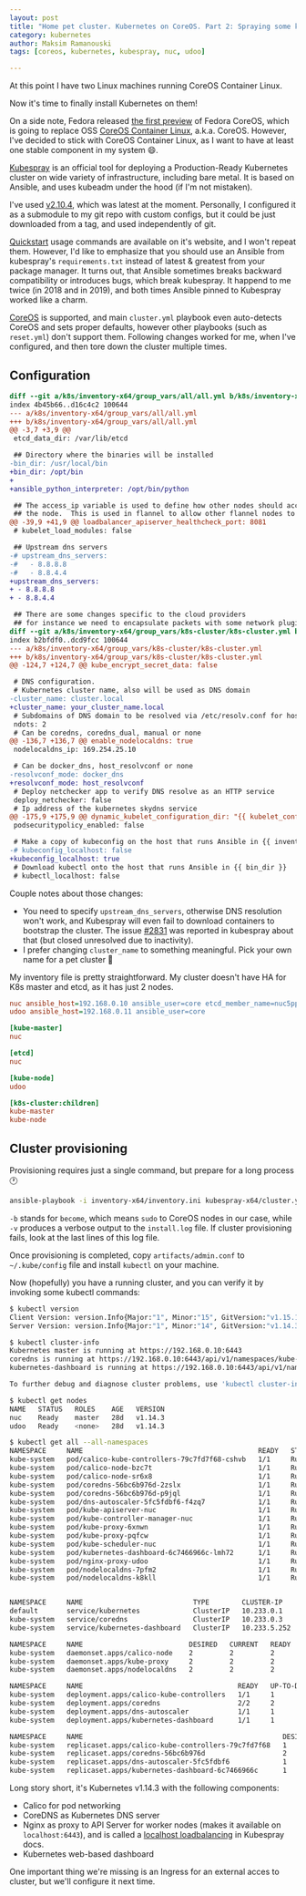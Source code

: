 ```yaml
---
layout: post
title: "Home pet cluster. Kubernetes on CoreOS. Part 2: Spraying some kubes with Kubespray"
category: kubernetes
author: Maksim Ramanouski
tags: [coreos, kubernetes, kubespray, nuc, udoo]

---
```

At this point I have two Linux machines running CoreOS Container Linux.

Now it's time to finally install Kubernetes on them!

<!--more-->

On a side note, Fedora released [the first preview](https://fedoramagazine.org/introducing-fedora-coreos/) of Fedora CoreOS, which is going to replace OSS [CoreOS Container Linux](https://unix.stackexchange.com/a/491237), a.k.a. CoreOS. However, I've decided to stick with CoreOS Container Linux, as I want to have at least one stable component in my system :smile:.

[Kubespray](https://github.com/kubernetes-sigs/kubespray/) is an official tool for deploying a Production-Ready Kubernetes cluster on wide variety of infrastructure, including bare metal. It is based on Ansible, and uses kubeadm under the hood (if I'm not mistaken).

I've used [v2.10.4](https://github.com/kubernetes-sigs/kubespray/releases/tag/v2.10.4), which was latest at the moment. Personally, I configured it as a submodule to my git repo with custom configs, but it could be just downloaded from a tag, and used independently of git.

[Quickstart](https://kubespray.io/#/?id=usage) usage commands are available on it's website, and I won't repeat them. However, I'd like to emphasize that you should use an Ansible from kubespray's `requirements.txt` instead of latest & greatest from your package manager. It turns out, that Ansible sometimes breaks backward compatibility or introduces bugs, which break kubespray. It happend to me twice (in 2018 and in 2019), and both times Ansible pinned to Kubespray worked like a charm.

[CoreOS](https://kubespray.io/#/docs/coreos) is supported, and main `cluster.yml` playbook even auto-detects CoreOS and sets proper defaults, however other playbooks (such as `reset.yml`) don't support them. Following changes worked for me, when I've configured, and then tore down the cluster multiple times.

## Configuration

```diff
diff --git a/k8s/inventory-x64/group_vars/all/all.yml b/k8s/inventory-x64/group_vars/all/all.yml
index 4b45b66..d16c4c2 100644
--- a/k8s/inventory-x64/group_vars/all/all.yml
+++ b/k8s/inventory-x64/group_vars/all/all.yml
@@ -3,7 +3,9 @@
 etcd_data_dir: /var/lib/etcd

 ## Directory where the binaries will be installed
-bin_dir: /usr/local/bin
+bin_dir: /opt/bin
+
+ansible_python_interpreter: /opt/bin/python

 ## The access_ip variable is used to define how other nodes should access
 ## the node.  This is used in flannel to allow other flannel nodes to see
@@ -39,9 +41,9 @@ loadbalancer_apiserver_healthcheck_port: 8081
 # kubelet_load_modules: false

 ## Upstream dns servers
-# upstream_dns_servers:
-#   - 8.8.8.8
-#   - 8.8.4.4
+upstream_dns_servers:
+ - 8.8.8.8
+ - 8.8.4.4

 ## There are some changes specific to the cloud providers
 ## for instance we need to encapsulate packets with some network plugins
diff --git a/k8s/inventory-x64/group_vars/k8s-cluster/k8s-cluster.yml b/k8s/inventory-x64/group_vars/k8s-cluster/k8s-cluster.yml
index b2bfdf0..dcd9fcc 100644
--- a/k8s/inventory-x64/group_vars/k8s-cluster/k8s-cluster.yml
+++ b/k8s/inventory-x64/group_vars/k8s-cluster/k8s-cluster.yml
@@ -124,7 +124,7 @@ kube_encrypt_secret_data: false

 # DNS configuration.
 # Kubernetes cluster name, also will be used as DNS domain
-cluster_name: cluster.local
+cluster_name: your_cluster_name.local
 # Subdomains of DNS domain to be resolved via /etc/resolv.conf for hostnet pods
 ndots: 2
 # Can be coredns, coredns_dual, manual or none
@@ -136,7 +136,7 @@ enable_nodelocaldns: true
 nodelocaldns_ip: 169.254.25.10

 # Can be docker_dns, host_resolvconf or none
-resolvconf_mode: docker_dns
+resolvconf_mode: host_resolvconf
 # Deploy netchecker app to verify DNS resolve as an HTTP service
 deploy_netchecker: false
 # Ip address of the kubernetes skydns service
@@ -175,9 +175,9 @@ dynamic_kubelet_configuration_dir: "{{ kubelet_config_dir | default(default_kube
 podsecuritypolicy_enabled: false

 # Make a copy of kubeconfig on the host that runs Ansible in {{ inventory_dir }}/artifacts
-# kubeconfig_localhost: false
+kubeconfig_localhost: true
 # Download kubectl onto the host that runs Ansible in {{ bin_dir }}
 # kubectl_localhost: false
```

Couple notes about those changes:

- You need to specify `upstream_dns_servers`, otherwise DNS resolution won't work, and Kubespray will even fail to download containers to bootstrap the cluster. The issue [#2831](https://github.com/kubernetes-sigs/kubespray/issues/2831) was reported in kubespray about that (but closed unresolved due to inactivity).
- I prefer changing `cluster_name` to something meaningful. Pick your own name for a pet cluster :pig:


My inventory file is pretty straightforward. My cluster doesn't have HA for K8s master and etcd, as it has just 2 nodes.

```ini
nuc ansible_host=192.168.0.10 ansible_user=core etcd_member_name=nuc5ppyh
udoo ansible_host=192.168.0.11 ansible_user=core

[kube-master]
nuc

[etcd]
nuc

[kube-node]
udoo

[k8s-cluster:children]
kube-master
kube-node

```

## Cluster provisioning

Provisioning requires just a single command, but prepare for a long process :clock1:

```bash
ansible-playbook -i inventory-x64/inventory.ini kubespray-x64/cluster.yml -b -v > install.log
```

`-b` stands for `become`, which means `sudo` to CoreOS nodes in our case, while `-v` produces a verbose output to the `install.log` file. If cluster provisioning fails, look at the last lines of this log file.

Once provisioning is completed, copy `artifacts/admin.conf` to `~/.kube/config` file and install `kubectl` on your machine.

Now (hopefully) you have a running cluster, and you can verify it by invoking some kubectl commands:

```bash
$ kubectl version
Client Version: version.Info{Major:"1", Minor:"15", GitVersion:"v1.15.1", GitCommit:"4485c6f18cee9a5d3c3b4e523bd27972b1b53892", GitTreeState:"clean", BuildDate:"2019-07-18T14:25:20Z", GoVersion:"go1.12.7", Compiler:"gc", Platform:"darwin/amd64"}
Server Version: version.Info{Major:"1", Minor:"14", GitVersion:"v1.14.3", GitCommit:"5e53fd6bc17c0dec8434817e69b04a25d8ae0ff0", GitTreeState:"clean", BuildDate:"2019-06-06T01:36:19Z", GoVersion:"go1.12.5", Compiler:"gc", Platform:"linux/amd64"}

$ kubectl cluster-info
Kubernetes master is running at https://192.168.0.10:6443
coredns is running at https://192.168.0.10:6443/api/v1/namespaces/kube-system/services/coredns:dns/proxy
kubernetes-dashboard is running at https://192.168.0.10:6443/api/v1/namespaces/kube-system/services/https:kubernetes-dashboard:/proxy

To further debug and diagnose cluster problems, use 'kubectl cluster-info dump'.

$ kubectl get nodes
NAME   STATUS   ROLES    AGE   VERSION
nuc    Ready    master   28d   v1.14.3
udoo   Ready    <none>   28d   v1.14.3

$ kubectl get all --all-namespaces
NAMESPACE     NAME                                           READY   STATUS    RESTARTS   AGE
kube-system   pod/calico-kube-controllers-79c7fd7f68-cshvb   1/1     Running   3          28d
kube-system   pod/calico-node-bzc7t                          1/1     Running   3          28d
kube-system   pod/calico-node-sr6x8                          1/1     Running   3          28d
kube-system   pod/coredns-56bc6b976d-2zslx                   1/1     Running   3          28d
kube-system   pod/coredns-56bc6b976d-p9jql                   1/1     Running   3          28d
kube-system   pod/dns-autoscaler-5fc5fdbf6-f4zq7             1/1     Running   3          28d
kube-system   pod/kube-apiserver-nuc                         1/1     Running   4          28d
kube-system   pod/kube-controller-manager-nuc                1/1     Running   4          28d
kube-system   pod/kube-proxy-6xnwn                           1/1     Running   3          28d
kube-system   pod/kube-proxy-pqfcw                           1/1     Running   3          28d
kube-system   pod/kube-scheduler-nuc                         1/1     Running   4          28d
kube-system   pod/kubernetes-dashboard-6c7466966c-lmh72      1/1     Running   4          28d
kube-system   pod/nginx-proxy-udoo                           1/1     Running   3          28d
kube-system   pod/nodelocaldns-7pfm2                         1/1     Running   3          28d
kube-system   pod/nodelocaldns-k8kll                         1/1     Running   3          28d


NAMESPACE     NAME                           TYPE        CLUSTER-IP     EXTERNAL-IP   PORT(S)                  AGE
default       service/kubernetes             ClusterIP   10.233.0.1     <none>        443/TCP                  28d
kube-system   service/coredns                ClusterIP   10.233.0.3     <none>        53/UDP,53/TCP,9153/TCP   28d
kube-system   service/kubernetes-dashboard   ClusterIP   10.233.5.252   <none>        443/TCP                  28d

NAMESPACE     NAME                          DESIRED   CURRENT   READY   UP-TO-DATE   AVAILABLE   NODE SELECTOR                 AGE
kube-system   daemonset.apps/calico-node    2         2         2       2            2           <none>                        28d
kube-system   daemonset.apps/kube-proxy     2         2         2       2            2           beta.kubernetes.io/os=linux   28d
kube-system   daemonset.apps/nodelocaldns   2         2         2       2            2           <none>                        28d

NAMESPACE     NAME                                      READY   UP-TO-DATE   AVAILABLE   AGE
kube-system   deployment.apps/calico-kube-controllers   1/1     1            1           28d
kube-system   deployment.apps/coredns                   2/2     2            2           28d
kube-system   deployment.apps/dns-autoscaler            1/1     1            1           28d
kube-system   deployment.apps/kubernetes-dashboard      1/1     1            1           28d

NAMESPACE     NAME                                                 DESIRED   CURRENT   READY   AGE
kube-system   replicaset.apps/calico-kube-controllers-79c7fd7f68   1         1         1       28d
kube-system   replicaset.apps/coredns-56bc6b976d                   2         2         2       28d
kube-system   replicaset.apps/dns-autoscaler-5fc5fdbf6             1         1         1       28d
kube-system   replicaset.apps/kubernetes-dashboard-6c7466966c      1         1         1       28d
```


Long story short, it's Kubernetes v1.14.3 with the following components:
- Calico for pod networking
- CoreDNS as Kubernetes DNS server
- Nginx as proxy to API Server for worker nodes (makes it available on `localhost:6443`), and is called a [localhost loadbalancing](https://github.com/kubernetes-sigs/kubespray/blob/master/docs/ha-mode.md#kube-apiserver) in Kubespray docs.
- Kubernetes web-based dashboard

One important thing we're missing is an Ingress for an external acces to cluster, but we'll configure it next time.